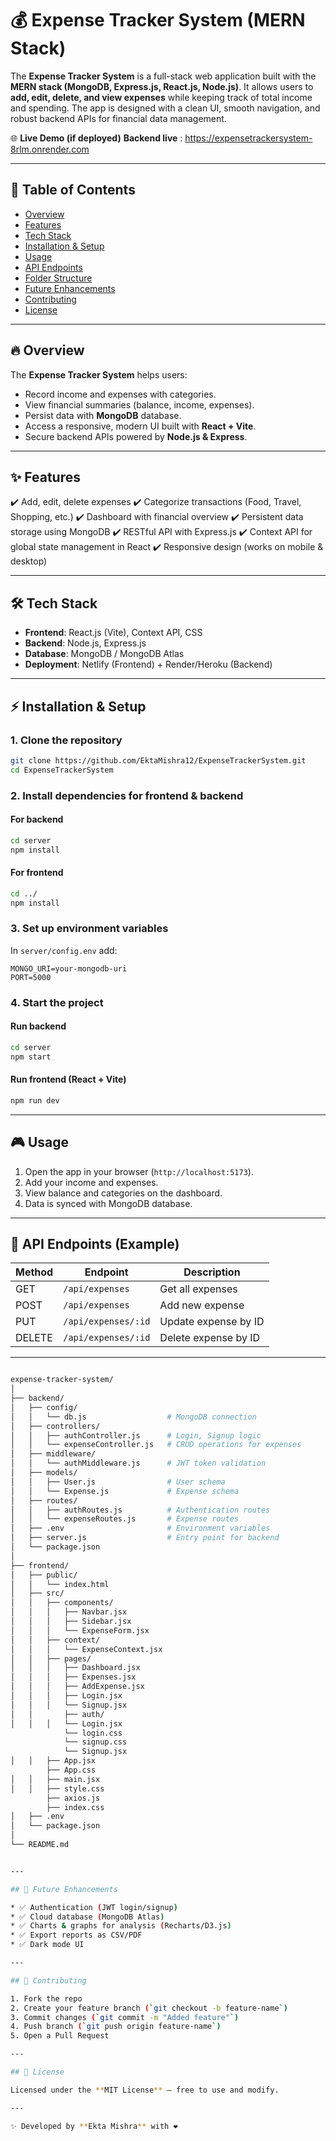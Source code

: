 # 💰 Expense Tracker System (MERN Stack)

The **Expense Tracker System** is a full-stack web application built with the **MERN stack (MongoDB, Express.js, React.js, Node.js)**. It allows users to **add, edit, delete, and view expenses** while keeping track of total income and spending. The app is designed with a clean UI, smooth navigation, and robust backend APIs for financial data management.

🌐 **Live Demo (if deployed)**
**Backend live** : https://expensetrackersystem-8rlm.onrender.com

---

## 📖 Table of Contents

* [Overview](#overview)
* [Features](#features)
* [Tech Stack](#tech-stack)
* [Installation & Setup](#installation--setup)
* [Usage](#usage)
* [API Endpoints](#api-endpoints)
* [Folder Structure](#folder-structure)
* [Future Enhancements](#future-enhancements)
* [Contributing](#contributing)
* [License](#license)

---

## 🔥 Overview

The **Expense Tracker System** helps users:

* Record income and expenses with categories.
* View financial summaries (balance, income, expenses).
* Persist data with **MongoDB** database.
* Access a responsive, modern UI built with **React + Vite**.
* Secure backend APIs powered by **Node.js & Express**.

---

## ✨ Features

✔️ Add, edit, delete expenses
✔️ Categorize transactions (Food, Travel, Shopping, etc.)
✔️ Dashboard with financial overview
✔️ Persistent data storage using MongoDB
✔️ RESTful API with Express.js
✔️ Context API for global state management in React
✔️ Responsive design (works on mobile & desktop)

---

## 🛠 Tech Stack

* **Frontend**: React.js (Vite), Context API, CSS
* **Backend**: Node.js, Express.js
* **Database**: MongoDB / MongoDB Atlas
* **Deployment**: Netlify (Frontend) + Render/Heroku (Backend)

---

## ⚡ Installation & Setup

### 1. Clone the repository

```bash
git clone https://github.com/EktaMishra12/ExpenseTrackerSystem.git
cd ExpenseTrackerSystem
```

### 2. Install dependencies for frontend & backend

#### For backend

```bash
cd server
npm install
```

#### For frontend

```bash
cd ../
npm install
```

### 3. Set up environment variables

In `server/config.env` add:

```
MONGO_URI=your-mongodb-uri
PORT=5000
```

### 4. Start the project

#### Run backend

```bash
cd server
npm start
```

#### Run frontend (React + Vite)

```bash
npm run dev
```

---

## 🎮 Usage

1. Open the app in your browser (`http://localhost:5173`).
2. Add your income and expenses.
3. View balance and categories on the dashboard.
4. Data is synced with MongoDB database.

---

## 📡 API Endpoints (Example)

| Method | Endpoint            | Description          |
| ------ | ------------------- | -------------------- |
| GET    | `/api/expenses`     | Get all expenses     |
| POST   | `/api/expenses`     | Add new expense      |
| PUT    | `/api/expenses/:id` | Update expense by ID |
| DELETE | `/api/expenses/:id` | Delete expense by ID |

---
```bash

expense-tracker-system/
│
├── backend/
│   ├── config/
│   │   └── db.js                  # MongoDB connection
│   ├── controllers/
│   │   ├── authController.js      # Login, Signup logic
│   │   └── expenseController.js   # CRUD operations for expenses
│   ├── middleware/
│   │   └── authMiddleware.js      # JWT token validation
│   ├── models/
│   │   ├── User.js                # User schema
│   │   └── Expense.js             # Expense schema
│   ├── routes/
│   │   ├── authRoutes.js          # Authentication routes
│   │   └── expenseRoutes.js       # Expense routes
│   ├── .env                       # Environment variables
│   ├── server.js                  # Entry point for backend
│   └── package.json
│
├── frontend/
│   ├── public/
│   │   └── index.html
│   ├── src/
│   │   ├── components/
│   │   │   ├── Navbar.jsx
│   │   │   ├── Sidebar.jsx
│   │   │   └── ExpenseForm.jsx
│   │   ├── context/
│   │   │   └── ExpenseContext.jsx
│   │   ├── pages/
│   │   │   ├── Dashboard.jsx
│   │   │   ├── Expenses.jsx
│   │   │   ├── AddExpense.jsx
│   │   │   ├── Login.jsx
│   │   │   └── Signup.jsx
│   │       ├── auth/
│   │   │   └── Login.jsx
            └── login.css 
            └── signup.css 
            └── Signup.jsx 
│   │   ├── App.jsx
        ├── App.css
│   │   ├── main.jsx
│   │   ├── style.css
        ├── axios.js
        ├── index.css
│   ├── .env
│   └── package.json
│
└── README.md


---

## 🔮 Future Enhancements

* ✅ Authentication (JWT login/signup)
* ✅ Cloud database (MongoDB Atlas)
* ✅ Charts & graphs for analysis (Recharts/D3.js)
* ✅ Export reports as CSV/PDF
* ✅ Dark mode UI

---

## 🤝 Contributing

1. Fork the repo
2. Create your feature branch (`git checkout -b feature-name`)
3. Commit changes (`git commit -m "Added feature"`)
4. Push branch (`git push origin feature-name`)
5. Open a Pull Request

---

## 📜 License

Licensed under the **MIT License** – free to use and modify.

---

✨ Developed by **Ekta Mishra** with ❤️
